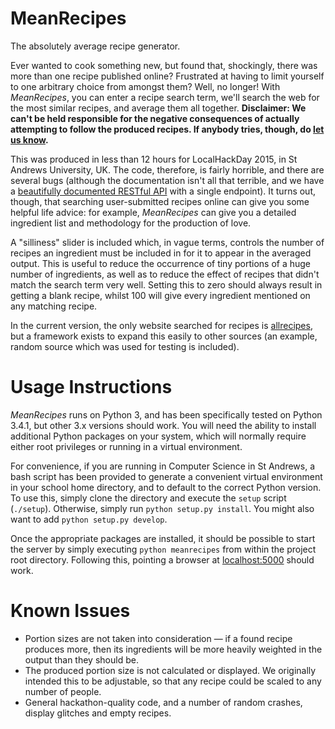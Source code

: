 MeanRecipes
===========
The absolutely average recipe generator.

Ever wanted to cook something new, but found that, shockingly, there was more than one recipe published online? Frustrated at having to limit yourself to one arbitrary choice from amongst them? Well, no longer! With *MeanRecipes*, you can enter a recipe search term, we'll search the web for the most similar recipes, and average them all together. **Disclaimer: We can't be held responsible for the negative consequences of actually attempting to follow the produced recipes. If anybody tries, though, do [let us know](mailto:kieran@kierankelk.co.uk).**

This was produced in less than 12 hours for LocalHackDay 2015, in St Andrews University, UK. The code, therefore, is fairly horrible, and there are several bugs (although the documentation isn't all that terrible, and we have a [beautifully documented RESTful API](docs/api.tex) with a single endpoint). It turns out, though, that searching user-submitted recipes online can give you some helpful life advice: for example, *MeanRecipes* can give you a detailed ingredient list and methodology for the production of love.

A "silliness" slider is included which, in vague terms, controls the number of recipes an ingredient must be included in for it to appear in the averaged output. This is useful to reduce the occurrence of tiny portions of a huge number of ingredients, as well as to reduce the effect of recipes that didn't match the search term very well. Setting this to zero should always result in getting a blank recipe, whilst 100 will give every ingredient mentioned on any matching recipe.

In the current version, the only website searched for recipes is [allrecipes](allrecipes.co.uk), but a framework exists to expand this easily to other sources (an example, random source which was used for testing is included).

Usage Instructions
==================
*MeanRecipes* runs on Python 3, and has been specifically tested on Python 3.4.1, but other 3.x versions should work. You will need the ability to install additional Python packages on your system, which will normally require either root privileges or running in a virtual environment.

For convenience, if you are running in Computer Science in St Andrews, a bash script has been provided to generate a convenient virtual environment in your school home directory, and to default to the correct Python version. To use this, simply clone the directory and execute the `setup` script (`./setup`). Otherwise, simply run `python setup.py install`. You might also want to add `python setup.py develop`.

Once the appropriate packages are installed, it should be possible to start the server by simply executing `python meanrecipes` from within the project root directory. Following this, pointing a browser at [localhost:5000](localhost:5000) should work.

Known Issues
============
* Portion sizes are not taken into consideration &mdash; if a found recipe produces more, then its ingredients will be more heavily weighted in the output than they should be.
* The produced portion size is not calculated or displayed. We originally intended this to be adjustable, so that any recipe could be scaled to any number of people.
* General hackathon-quality code, and a number of random crashes, display glitches and empty recipes.
